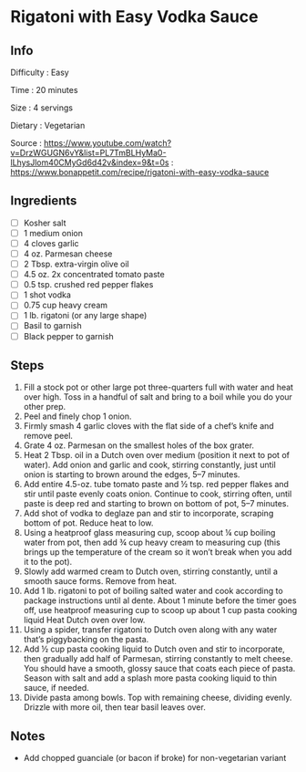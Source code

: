 # Rigatoni with Easy Vodka Sauce

## Info
Difficulty
: Easy

Time
: 20 minutes

Size
: 4 servings

Dietary
: Vegetarian

Source
: https://www.youtube.com/watch?v=DrzWGUGN6vY&list=PL7TmBLHyMa0-lLhysJlom40CMyGd6d42v&index=9&t=0s
: https://www.bonappetit.com/recipe/rigatoni-with-easy-vodka-sauce

## Ingredients
- [ ] Kosher salt
- [ ] 1 medium onion
- [ ] 4 cloves garlic
- [ ] 4 oz. Parmesan cheese
- [ ] 2 Tbsp. extra-virgin olive oil
- [ ] 4.5 oz. 2x concentrated tomato paste
- [ ] 0.5 tsp. crushed red pepper flakes
- [ ] 1 shot vodka
- [ ] 0.75 cup heavy cream
- [ ] 1 lb. rigatoni (or any large shape)
- [ ] Basil to garnish
- [ ] Black pepper to garnish

## Steps
1. Fill a stock pot or other large pot three-quarters full with water and heat over high. Toss in a handful of salt and bring to a boil while you do your other prep.
2. Peel and finely chop 1 onion.
3. Firmly smash 4 garlic cloves with the flat side of a chef’s knife and remove peel.
4. Grate 4 oz. Parmesan on the smallest holes of the box grater.
5. Heat 2 Tbsp. oil in a Dutch oven over medium (position it next to pot of water). Add onion and garlic and cook, stirring constantly, just until onion is starting to brown around the edges, 5–7 minutes.
6. Add entire 4.5-oz. tube tomato paste and ½ tsp. red pepper flakes and stir until paste evenly coats onion. Continue to cook, stirring often, until paste is deep red and starting to brown on bottom of pot, 5–7 minutes.
7. Add shot of vodka to deglaze pan and stir to incorporate, scraping bottom of pot. Reduce heat to low.
8. Using a heatproof glass measuring cup, scoop about ¼ cup boiling water from pot, then add ¾ cup heavy cream to measuring cup (this brings up the temperature of the cream so it won’t break when you add it to the pot).
9. Slowly add warmed cream to Dutch oven, stirring constantly, until a smooth sauce forms. Remove from heat.
10. Add 1 lb. rigatoni to pot of boiling salted water and cook according to package instructions until al dente. About 1 minute before the timer goes off, use heatproof measuring cup to scoop up about 1 cup pasta cooking liquid Heat Dutch oven over low.
11. Using a spider, transfer rigatoni to Dutch oven along with any water that’s piggybacking on the pasta.
12. Add ½ cup pasta cooking liquid to Dutch oven and stir to incorporate, then gradually add half of Parmesan, stirring constantly to melt cheese. You should have a smooth, glossy sauce that coats each piece of pasta. Season with salt and add a splash more pasta cooking liquid to thin sauce, if needed.
13. Divide pasta among bowls. Top with remaining cheese, dividing evenly. Drizzle with more oil, then tear basil leaves over.

## Notes
- Add chopped guanciale (or bacon if broke) for non-vegetarian variant
